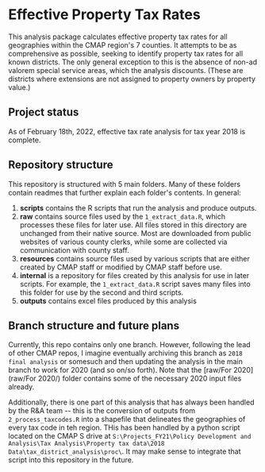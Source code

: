 # Effective Property Tax Rates

This analysis package calculates effective property tax rates for all geographies within the CMAP region's 7 counties. It attempts to be as comprehensive as possible, seeking to identify property tax rates for all known districts. The only general exception to this is the absence of non-ad valorem special service areas, which the analysis discounts. (These are districts where extensions are not assigned to property owners by property value.)

## Project status
As of February 18th, 2022, effective tax rate analysis for tax year 2018 is complete.

## Repository structure
This repository is structured with 5 main folders. Many of these folders contain readmes that further explain each folder's contents. In general:

1. **scripts** contains the R scripts that run the analysis and produce outputs.
2. **raw** contains source files used by the `1_extract_data.R`, which processes these files for later use. All files stored in this directory are unchanged from their native source. Most are downloaded from public websites of various county clerks, while some are collected via communication with county staff.
3. **resources** contains source files used by various scripts that are either created by CMAP staff or modified by CMAP staff before use.
4. **internal** is a repository for files created by this analysis for use in later scripts. For example, the `1_extract_data.R` script saves many files into this folder for use by the second and third scripts.
5. **outputs** contains excel files produced by this analysis

## Branch structure and future plans
Currently, this repo contains only one branch. However, following the lead of other CMAP repos, I imagine eventually archiving this branch as `2018 final analysis` or somesuch and then updating the analysis in the main branch to work for 2020 (and so on/so forth). Note that the [raw/For 2020](raw/For 2020/) folder contains some of the necessary 2020 input files already. 

Additionally, there is one part of this analysis that has always been handled by the R&A team -- this is the conversion of outputs from `2_process_taxcodes.R` into a shapefile that delineates the geographies of every tax code in teh region. THis has been handled by a python script located on the CMAP S drive at `S:\Projects_FY21\Policy Development and Analysis\Tax Analysis\Property tax data\2018 Data\tax_district_analysis\proc\`. It may make sense to integrate that script into this repository in the future.
